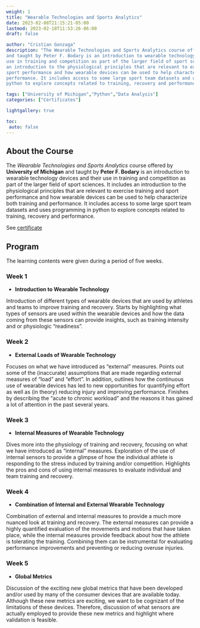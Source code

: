 ```yaml
---
weight: 1
title: "Wearable Technologies and Sports Analytics"
date: 2023-02-08T21:15:21-05:00
lastmod: 2023-02-18T11:53:26-06:00
draft: false

author: "Cristian Gonzaga"
description: "The Wearable Technologies and Sports Analytics course offered by University of Michigan 
and taught by Peter F. Bodary is an introduction to wearable technology devices and their 
use in training and competition as part of the larger field of sport sciences. It includes 
an introduction to the physiological principles that are relevant to exercise training and 
sport performance and how wearable devices can be used to help characterize both training and 
performance. It includes access to some large sport team datasets and uses programming in 
python to explore concepts related to training, recovery and performance."

tags: ["University of Michigan","Python","Data Analysis"]
categories: ["Certificates"]

lightgallery: true

toc:
 auto: false
---
```

<!--more-->

## About the Course

The *Wearable Technologies and Sports Analytics* course offered by **University of Michigan** 
and taught by **Peter F. Bodary** is an introduction to wearable technology devices and their 
use in training and competition as part of the larger field of sport sciences. It includes 
an introduction to the physiological principles that are relevant to exercise training and 
sport performance and how wearable devices can be used to help characterize both training and 
performance. It includes access to some large sport team datasets and uses programming in 
python to explore concepts related to training, recovery and performance.

See [certificate](https://coursera.org/share/9fbd9e9d5e8fceb54ce08d00dc75c336)


## Program

The learning contents were given during a period of five weeks.

### Week 1
* **Introduction to Wearable Technology**

Introduction of different types of wearable devices that are used by athletes and teams to 
improve training and recovery. Starts by highlighting what types of sensors are used within 
the wearable devices and how the data coming from these sensors can provide insights, such 
as training intensity and or physiologic “readiness”.

### Week 2
* **External Loads of Wearable Technology**

Focuses on what we have introduced as “external” measures. Points out some of the 
(inaccurate) assumptions that are made regarding external measures of “load” and “effort”. 
In addition, outlines how the continuous use of wearable devices has led to new opportunities 
for quantifying effort as well as (in theory) reducing injury and improving performance. 
Finishes by describing the “acute to chronic workload” and the reasons it has gained a lot 
of attention in the past several years.

### Week 3
* **Internal Measures of Wearable Technology**

Dives more into the physiology of training and recovery, focusing on what we have introduced 
as “internal” measures. Exploration of the use of internal sensors to provide a glimpse of 
how the individual athlete is responding to the stress induced by training and/or competition. 
Highlights the pros and cons of using internal measures to evaluate individual and team training 
and recovery.

### Week 4
* **Combination of Internal and External Wearable Technology**

Combination of external and internal measures to provide a much more nuanced look at training 
and recovery. The external measures can provide a highly quantified evaluation of the movements 
and motions that have taken place, while the internal measures provide feedback about how the 
athlete is tolerating the training. Combining them can be instrumental for evaluating performance 
improvements and preventing or reducing overuse injuries.

### Week 5
* **Global Metrics**

Discussion of the exciting new global metrics that have been developed and/or used by many of 
the consumer devices that are available today. Although these new metrics are exciting, we want 
to be cognizant of the limitations of these devices. Therefore, discussion of what sensors are 
actually employed to provide these new metrics and highlight where validation is feasible.





